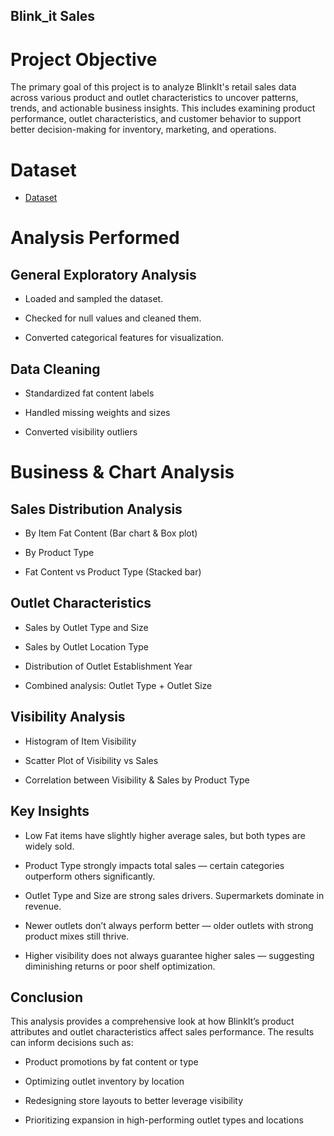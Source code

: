 ## Blink_it Sales

# Project Objective
The primary goal of this project is to analyze BlinkIt's retail sales data across various product and outlet characteristics to uncover patterns, trends, and actionable business insights. This includes examining product performance, outlet characteristics, and customer behavior to support better decision-making for inventory, marketing, and operations.

# Dataset
- <a href="https://github.com/Akashle017845/-Blink-It-Sales-Outlet-Analysis/blob/main/blinkit_data.csv">Dataset</a>

# Analysis Performed
## General Exploratory Analysis
- Loaded and sampled the dataset.

- Checked for null values and cleaned them.

- Converted categorical features for visualization.

## Data Cleaning
- Standardized fat content labels

- Handled missing weights and sizes

- Converted visibility outliers

# Business & Chart Analysis

## Sales Distribution Analysis
- By Item Fat Content (Bar chart & Box plot)

- By Product Type

- Fat Content vs Product Type (Stacked bar)

## Outlet Characteristics
- Sales by Outlet Type and Size

- Sales by Outlet Location Type

- Distribution of Outlet Establishment Year

- Combined analysis: Outlet Type + Outlet Size

## Visibility Analysis
- Histogram of Item Visibility

- Scatter Plot of Visibility vs Sales

- Correlation between Visibility & Sales by Product Type

## Key Insights
- Low Fat items have slightly higher average sales, but both types are widely sold.

- Product Type strongly impacts total sales — certain categories outperform others significantly.

- Outlet Type and Size are strong sales drivers. Supermarkets dominate in revenue.

- Newer outlets don’t always perform better — older outlets with strong product mixes still thrive.

- Higher visibility does not always guarantee higher sales — suggesting diminishing returns or poor shelf optimization.

## Conclusion
This analysis provides a comprehensive look at how BlinkIt’s product attributes and outlet characteristics affect sales performance. The results can inform decisions such as:

- Product promotions by fat content or type

- Optimizing outlet inventory by location

- Redesigning store layouts to better leverage visibility

- Prioritizing expansion in high-performing outlet types and locations
